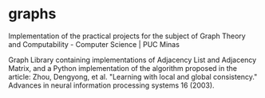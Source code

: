 # graphs
Implementation of the practical projects for the subject of Graph Theory and Computability - Computer Science | PUC Minas

Graph Library containing implementations of Adjacency List and Adjacency Matrix, and a Python implementation of the algorithm proposed in the article: Zhou, Dengyong, et al. "Learning with local and global consistency." Advances in neural information processing systems 16 (2003).
